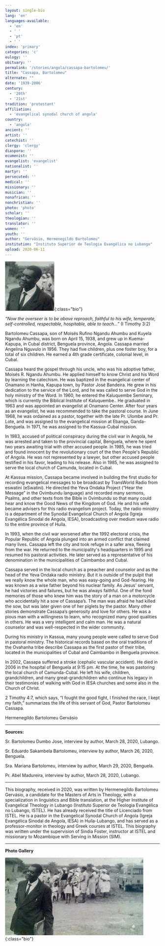 ```yaml
---
layout: single-bio
lang: 'en'
languages-available:
  - 'en'
  - ' '
  - 'pt'
  - ' '
index: 'primary'
categories: 'c'
eulogy: ''
obituary: ''
permalink: '/stories/angola/cassapa-bartolomeu/'
title: "Cassapa, Bartolomeu"
alternate: ""
date: '1939-2006'
century:
  - '20th'
  - '21st'                     
tradition: 'protestant'                       
affiliation:
  - 'evangelical synodal church of angola'
country:
  - 'angola'
ancient: ''
artist: ''
catechist: ''
clergy: 'clergy'
diaspora: ''
ecumenist: ''
evangelist: 'evangelist'
nationalist: ''
martyr: ''
persecuted: ''
medical: ''
missionary: ''
musician: ''
nonafrican: ''
nonchristian: ''
photo: 'photo'
scholar: ''
theologian: ''
translator: ''
women: ''
youth: ''
author: "Gervásio, Hermenegildo Bartolomeu"
institution: "Instituto Superior de Teologia Evangélica no Lubango"
upload: 2020-06-11
---
```


![Bartolomeu Cassapa](/images/bio-pics/angola/cassapa-bartolomeu/cassapa-bartolomeu-headshot.jpg){:class="bio"}

*“Now the overseer is to be above reproach, faithful to his wife, temperate, self-controlled, respectable, hospitable, able to teach...”* (I Timothy 3:2)

Bartolomeu Cassapa, son of Moisés Rufino Ngandu Ahumbu and Kuyela Ngandu Ahumbu, was born on April 15, 1938, and grew up in Kuema-Kapupa, in Cubal district, Benguela province, Angola. Cassapa married Angelina Nguvulo in 1956. They had five children, plus one foster boy, for a total of six children. He earned a 4th grade certificate, colonial level, in Cubal.

Cassapa heard the gospel through his uncle, who was his adoptive father, Moisés R. Ngandu Ahumbu. He applied himself to know Christ and his Word by learning the catechism. He was baptized in the evangelical center of Onamano in Hanha, Kapupa town, by Pastor José Bandeira. He grew in his dedication to the service of the Lord, and he was called to serve God in the holy ministry of the Word. In 1960, he entered the Kaluquembe Seminary, which is currently the Biblical Institute of Kaluquembe.. He graduated in 1963 and was appointed an evangelist at Onamano Center. After four years as an evangelist, he was recommended to take the pastoral course. In June 1968, he was ordained as a pastor, together with the late Pr. Ulombe and Pr. Lote, and was assigned to the evangelical mission at Ebanga, Ganda-Benguela. In 1971, he was assigned to the Kassua-Cubal mission.

 In 1983, accused of political conspiracy during the civil war in Angola, he was arrested and taken to the provincial capital, Benguela, where he spent two years awaiting trial with other accused people. In 1985, he was tried and found innocent by the revolutionary court of the then People's Republic of Angola. He was not represented by a lawyer, but other accused people testified in his favor, leading to his release. Also in 1985, he was assigned to serve the local church of Camunda, located in Cubal.

At Kassua mission, Cassapa became involved in building the first studio for recording evangelical messages to be broadcast by TransWorld Radio from eswatini (eSwatini). He directed the Yeva Ondaka Project (“Hear the Message” in the Ovimbundu language) and recorded many sermons, Psalms, and other texts from the Bible in Ovimbundu so that many could hear and know the Good News of the Kingdom of God. He and his wife became advisers for this radio evangelism project. Today, the radio ministry is a department of the Synodal Evangelical Church of Angola (Igreja Evangélica Sinodal de Angola, IESA), broadcasting over medium wave radio to the entire province of Huíla.

In 1993, when the civil war worsened after the 1992 electoral crisis, the Popular Republic of Angola plunged into an armed conflict that claimed many lives. Cassapa left the city and took refuge in a safer area, fleeing from the war. He returned to the municipality's headquarters in 1995 and resumed his pastoral activities. He later served as a representative of his denomination in the municipalities of Caimbambo and Cubal.  

Cassapa served in the local church as a preacher and counselor and as the head of the Yeva Ondaka radio ministry. But it is outside of the pulpit that we really know the whole man, who was easy-going and God-fearing. He was known as a wise father beyond his nuclear family. As Jesus' servant, he had victories and failures, but he was always faithful. One of the fond memories of those who knew him was the story of a man on a motorcycle who accidentally hit a sow of Cassapa’s. The man was afraid he had killed the sow, but was later given one of her piglets by the pastor. Many other stories demonstrate Cassapa’s generosity and love for others. He was a pious man with a willingness to learn, who recognized many good qualities in others. He was a very intelligent and calm man. He was a natural counselor and was well-respected in the wider community.  

During his ministry in Kassua, many young people were called to serve God in pastoral ministry. The historical records based on the oral traditions of the Ovahanha tribe describe Cassapa as the first pastor of their tribe, located in the municipalities of Cubal and Caimbambo in Benguela province.

In 2002, Cassapa suffered a stroke (cephalic vascular accident). He died in 2006 in the hospital of Benguela at 9:15 pm. At the time, he was pastoring the local church of Camunda-Cubal. He left his wife, children, grandchildren, and many great-grandchildren who continue his legacy in their testimonies of walking with God in IESA churches and some also in the Church of Christ.  

2 Timothy 4:7, which says, “I fought the good fight, I finished the race, I kept my faith,” summarizes the life of this servant of God, Pastor Bartolomeu Cassapa.

Hermenegildo Bartolomeu Gervásio


---


**Sources:**

Sr. Bartolomeu Dumbo Jose, interview by author, March 28, 2020, Lubango.

Sr. Eduardo Sakambela Bartolomeu, interview by author, March 26, 2020, Benguela.

Sra. Mariana Bartolomeu, interview by author, March 29, 2020, Benguela.

Pr. Abel Madureira, interview by author, March 28, 2020, Lubango.

---

This biography, received in 2020, was written by Hermenegildo Bartolomeu Gervásio, a candidate for the Masters of Arts in Theology, with a specialization in linguistics and Bible translation, at the Higher Institute of Evangelical Theology in Lubango (Instituto Superior de Teologia Evangélica no Lubango, ISTEL). He has already received the title of Licenciado from ISTEL. He is a pastor in the Evangelical Synodal Church of Angola (Igreja Evangélica Sinodal de Angola, IESA) in Huíla-Lubango, and has served as a professor-monitor in theology and Greek courses at ISTEL. This biography was written under the supervision of Sindia Foster, instructor at ISTEL and missionary to Mozambique with Serving in Mission (SIM).

---

**Photo Gallery**

![Bartolomeu Cassapa](/images/bio-pics/angola/cassapa-bartolomeu/cassapa-bartolomeu.jpg){:class="bio"}
